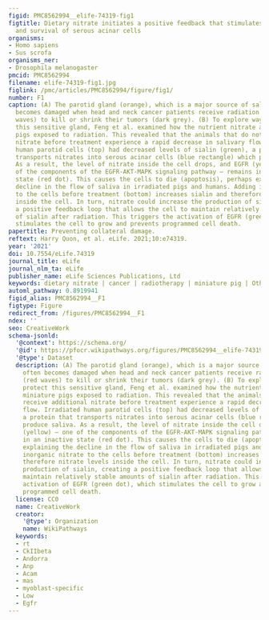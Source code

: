 ```yaml
---
figid: PMC8562994__elife-74319-fig1
figtitle: Dietary nitrate initiates a positive feedback that stimulates the growth
  and survival of serous acinar cells
organisms:
- Homo sapiens
- Sus scrofa
organisms_ner:
- Drosophila melanogaster
pmcid: PMC8562994
filename: elife-74319-fig1.jpg
figlink: /pmc/articles/PMC8562994/figure/fig1/
number: F1
caption: (A) The parotid gland (orange), which is a major source of saliva, often
  becomes damaged when head and neck cancer patients receive radiation therapy (red
  waves) to kill or shrink their tumors (dark grey). (B) To explore ways to protect
  this sensitive gland, Feng et al. examined how the nutrient nitrate affected miniature
  pigs exposed to radiation. This revealed that the animals that do not receive additional
  nitrate before treatment experience a rapid decrease in salivary flow. Irradiated
  human parotid cells (top) had decreased levels of sialin (green), a protein that
  transports nitrates into serous acinar cells (blue rectangle) which produce saliva.
  As a result, the level of nitrate inside the cell drops, and EGFR (yellow) – one
  of the components of the EGFR-AKT-MAPK signaling pathway – remains in an inactive
  state (red dot). This causes the cells to die (apoptosis), perhaps explaining the
  decline in the flow of saliva in irradiated pigs and humans. Adding inorganic nitrate
  to the cells before treatment (bottom) increases sialin and therefore nitrate levels
  inside the cell. In turn, nitrate could increase the production of sialin, creating
  a positive feedback loop that allows the cell to maintain relatively stable amounts
  of sialin after radiation. This triggers the activation of EGFR (green dot), which
  stimulates the cell to grow and prevents programmed cell death.
papertitle: Preventing collateral damage.
reftext: Harry Quon, et al. eLife. 2021;10:e74319.
year: '2021'
doi: 10.7554/eLife.74319
journal_title: eLife
journal_nlm_ta: eLife
publisher_name: eLife Sciences Publications, Ltd
keywords: dietary nitrate | cancer | radiotherapy | miniature pig | Other
automl_pathway: 0.8919941
figid_alias: PMC8562994__F1
figtype: Figure
redirect_from: /figures/PMC8562994__F1
ndex: ''
seo: CreativeWork
schema-jsonld:
  '@context': https://schema.org/
  '@id': https://pfocr.wikipathways.org/figures/PMC8562994__elife-74319-fig1.html
  '@type': Dataset
  description: (A) The parotid gland (orange), which is a major source of saliva,
    often becomes damaged when head and neck cancer patients receive radiation therapy
    (red waves) to kill or shrink their tumors (dark grey). (B) To explore ways to
    protect this sensitive gland, Feng et al. examined how the nutrient nitrate affected
    miniature pigs exposed to radiation. This revealed that the animals that do not
    receive additional nitrate before treatment experience a rapid decrease in salivary
    flow. Irradiated human parotid cells (top) had decreased levels of sialin (green),
    a protein that transports nitrates into serous acinar cells (blue rectangle) which
    produce saliva. As a result, the level of nitrate inside the cell drops, and EGFR
    (yellow) – one of the components of the EGFR-AKT-MAPK signaling pathway – remains
    in an inactive state (red dot). This causes the cells to die (apoptosis), perhaps
    explaining the decline in the flow of saliva in irradiated pigs and humans. Adding
    inorganic nitrate to the cells before treatment (bottom) increases sialin and
    therefore nitrate levels inside the cell. In turn, nitrate could increase the
    production of sialin, creating a positive feedback loop that allows the cell to
    maintain relatively stable amounts of sialin after radiation. This triggers the
    activation of EGFR (green dot), which stimulates the cell to grow and prevents
    programmed cell death.
  license: CC0
  name: CreativeWork
  creator:
    '@type': Organization
    name: WikiPathways
  keywords:
  - rt
  - CkIIbeta
  - Andorra
  - Anp
  - Acam
  - mas
  - myoblast-specific
  - Low
  - Egfr
---
```

